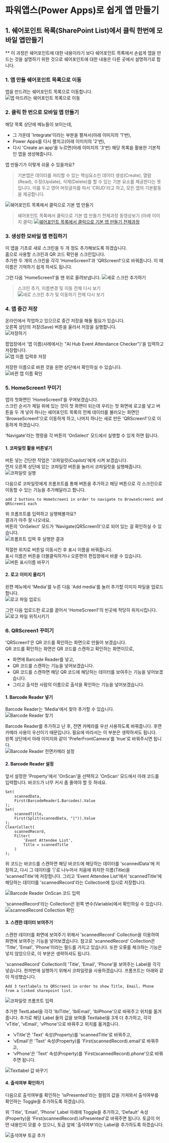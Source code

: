 # 파워앱스(Power Apps)로 쉽게 앱 만들기

## 1. 쉐어포인트 목록(SharePoint List)에서 클릭 한번에 모바일 앱만들기
** 이 과정은 쉐어포인트에 대한 내용이라기 보다 쉐어포인트 목록에서 손쉽게 앱을 만드는 것을 설명하기 위한 것으로 쉐어포인트에 대한 내용은 다른 곳에서 설명하기로 합니다.  

### 1. 앱 만들 쉐어포인트 목록으로 이동
앱을 만드려는 쉐어포인트 목록으로 이동합니다.
![앱 마드려는 쉐어포인트 목록으로 이동](Images/share-point-list-01.png)

### 2. 클릭 한 번으로 모바일 앱 만들기
해당 목록 상단에 메뉴들이 보이는데,  
- 그 가운데 'Integrate'이라는 부분을 펼쳐서(아래 이미지의 '1'번),  
- Power Apps를 다시 펼치고(아래 이미지의 '2'번),  
- 다시 'Create an app'을 누르면(아래 이미지의 '3'번) 해당 목록을 활용한 기본적인 앱을 생성해줍니다.  

앱 만들기가 이렇게 쉬울 수 있을까요?
>기본앱은 데이터를 처리할 수 있는 핵심요소인 데이터 생성(Create), 열람(Read), 수정(Update), 삭제(Delete)를 할 수 있는 기본 요소를 제공한다는 뜻입니다. 이를 두고 영어 머릿글자를 따서 'CRUD'라고 하고, 모든 앱의 기본활동을 제공합니다.  

![쉐어포인트 목록에서 클릭으로 기본 앱 만들기](Images/share-point-list-02.png)

>쉐어포인트 목록에서 클릭으로 기본 앱 만들기 전체과정 동영상보기 (아래 이미지 클릭)
>[![쉐어포인트 목록에서 클릭으로 기본 앱 만들기 전체과정](Images/one-clilck-app-building-from-sharepoint-list.png)](https://www.youtube.com/watch?v=9bp_hYfgsEQ)

### 3. 생성한 모바일 앱 편집하기
이 앱을 기초로 새로 스크린을 두 개 정도 추가해보도록 하겠습니다.  
홈으로 사용할 스크린과 QR 코드 확인용 스크린입니다.  
추가한 두 개의 스크린을 각각 'HomeScreen1'과 'QRScreen1'으로 바꿔줍니다. 이 때 이름은 기억하기 쉽게 하셔도 됩니다.  

그런 다음 'HomeScreen1'을 맨 위로 올려보냅니다.
![새로 스크린 추가하기](Images/power-apps-add-move-screen.png)
>스크린 추가, 이름변경 및 이동 전체 다시 보기
>![새로 스크린 추가 및 이동하기 전체 다시 보기](Images/power-apps-add-move-screen.gif)

### 4. 앱 중간 저장
온라인에서 작업하고 있으므로 중간 저장을 해둘 필요가 있습니다.  
오른쪽 상단의 저장(Save) 버튼을 울러서 저장을 실행합니다.  
![저장하기](Images/power-apps-app-saving-01.png)  

팝업창에서 '앱 이름(사례에서는 "AI Hub Event Attendance Checker")'을 입력하고 저장합니다.  
![앱 이름 입력후 저장](Images/power-apps-app-saving-02.png)  

저장한 이름으로 바뀐 것을 왼편 상단에서 확인하실 수 있습니다.  
![바뀐 앱 이름 확인](Images/power-apps-app-saving-03.png)

### 5. HomeScreen1 꾸미기
앱의 첫화면인 'HomeScreen1'을 꾸며보겠습니다.  
스크린 순서가 제일 위에 있는 것이 첫 화면이 되는데 우리는 첫 화면에 로고를 넣고 버튼을 두 개 넣어 하나는 쉐어포인트 목록의 전체 데이터를 불러오는 화면인 'BrowseScreen1'으로 이동하게 하고, 나머지 하나는 새로 만든 'QRScreen1'으로 이동하게 하겠습니다.  

'Navigate'라는 명령을 각 버튼의 'OnSelect' 모드에서 실행할 수 있게 하면 됩니다.  

#### 1. 코파일럿 활용 버튼넣기
버튼 넣는 간단한 작업은 '코파일럿(Copilot)'에게 시켜 보겠습니다.  
먼저 오른쪽 상단에 있는 코파일럿 버튼을 눌러서 코파일럿을 실행해줍니다.  
![코파일럿 실행](Images/power-apps-activate-Copilot-01.png)  

다음으로 코파일럿에게 프롬프트를 통해 버튼을 추가하고 해당 버튼으로 각 스크린으로 이동할 수 있는 기능을 추가해달라고 합니다.  
```power apps
add 2 buttons to HomeScreen1 in order to navigate to BrowseScreen1 and QRScreen1 each
```
위 프롬프트를 입력하고 실행해볼까요?  
결과가 아주 잘 나오네요.  
버튼의 'OnSelect' 모드가 'Navigate(QRScreen1)'으로 되어 있는 걸 확인하실 수 있습니다.  
![프롬프트 입력 후 실행한 결과](Images/power-apps-activate-Copilot-02.png)  

적절한 위치로 버튼일 이동시킨 후 표시 이름을 바꿔줍니다.  
표시 이름은 버튼을 더블클릭하거나 오른편의 편집창에서 바꿀 수 있습니다.  
![버튼 표시이름 바꾸기](Images/power-apps-homescreen1-button-edit.png)  

#### 2. 로고 이미지 올리기
왼편 메뉴에서 'Media'를 누른 다음 'Add media'를 눌러 추가할 이미지 파일을 업로드 합니다.  
![로고 파일 업로드](Images/power-apps-upload-logo.png)

그런 다음 업로드한 로고를 끌어서 'HomeScreen1'의 빈곳에 적당히 위치시킵니다.  
![로고 파일 위칙시키기](Images/power-apps-locate-logo.gif)  

### 6. QRScreen1 꾸미기
'QRScreen1'은 QR 코드를 확인하는 화면으로 만들어 보겠습니다.  
QR 코드를 확인하는 화면은 QR 코드를 스캔하고 확인하는 화면이므로,
- 화면에 Barcode Reader를 넣고,
- QR 코드를 스캔하는 기능을 넣어보겠습니다.
- QR 코드를 스캔하면 해당 QR 코드에 해당하는 데이터를 보여주는 기능을 넣어보겠습니다.
- 그리고 출석한 사람의 이름으로 출석을 확인하는 기능을 넣어보겠습니다.

#### 1. Barcode Reader 넣기
Barcode Reader는 'Media'에서 찾아 추가할 수 있습니다.  
![Barcode Reader 찾기](Images/power-apps-add-barcode-reader.gif)  

Barcode Reader를 추가하고 난 후, 전면 카메라를 우선 사용하도록 바꿔줍니다. 후면 카메라 사용이 우선이기 때문입니다. 필요에 따라서는 이 부분은 생략하셔도 됩니다.  
왼쪽 상단에서 아래 이미지와 같이 'PreferFrontCamera'를 'true'로 바꿔주시면 됩니다.  
![Barcode Reader 전면카메라 설정](Images/power-apps-prefer-front-camera.gif)  

#### 2. Barcode Reader 설정
앞서 설정한 'Property'에서 'OnScan'을 선택하고 'OnScan' 모드에서 아래 코드를 입력합니다. 바코드가 너무 커서 좀 줄여야 할 듯 하네요.  

```power apps
Set(
    scannedData,
    First(BarcodeReader1.Barcodes).Value
);
Set(
    scannedTitle,
    First(Split(scannedData, "|")).Value
);
ClearCollect(
    scannedRecord,
    Filter(
        'Event Attendee List',
        Title = scannedTitle
    )
);
```
위 코드는 바코드를 스캔하면 해당 바코드에 해당하는 데이터를 'scannedData'에 저장하고, 다시 그 데이터를 '|'로 나누어서 처음에 위치한 이름(Title)을 'scannedTitle'에 저장합니다. 그리고 'Event Attendee List'에서 'scannedTitle'에 해당하는 데이터를 'scannedRecord'라는 Collection에 임시로 저장합니다.

![Barcode Reader OnScan 코드 입력](Images/power-apps-barcode-reader-onscan.gif)  

'scannedRecord'라는 Collection은 왼쪽 변수(Variable)에서 확인하실 수 있습니다.  
![scannedRecord Collection 확인](Images/power-apps-check-collection.png)  

#### 3. 스캔한 데이터 보여주기
스캔한 데이터를 화면에 보여주기 위해서 'scannedRecord' Collection을 이용하여 화면에 보여주는 기능을 넣어보겠습니다. 참고로 'scannedRecord' Collection은 'Title', 'Email', 'Phone'이라는 필드를 가지고 있습니다. 또한 오류를 체크하는 기능은 넣지 않았으므로, 이 부분은 생략하셔도 됩니다.  

'scannedRecord' Collection의 'Title', 'Email', 'Phone'을 보여주는 Label을 각각 넣습니다.  한꺼번에 실행하기 위해서 코파일럿을 사용하겠습니다. 프롬프트는 아래와 같이 작성했습니다.  

```prompt
Add 3 textlabels to QRScreen1 in order to show Title, Email, Phone from a linked sharepoint list.
```
![코파일럿 프롬프트 입력](Images/power-apps-add-textlabels-using-copilot.png)  

추가한 TextLabel을 각각 'lblTitle', 'lblEmail', 'lblPhone'으로 바꿔주고 위치를 옮겨줍니다.  추가로 해당 Label 들의 값을 보여줄 Textlabel을 3개 더 추가하고, 각각 'vTitle', 'vEmail', 'vPhone'으로 바꿔주고 위치를 옮겨줍니다.  

- 'vTitle'은 'Text' 속성(Property)를 'scannedTitle'로 바꿔주고,
- 'vEmail'은 'Text' 속성(Property)를 'First(scannedRecord).email'로 바꿔주고,
- 'vPhone'은 'Text' 속성(Property)를 'First(scannedRecord).phone'으로 바꿔주면 됩니다.  

![Textlabel 값 바꾸기](Images/power-apps-setting-labels.png)  

#### 4. 출석여부 확인하기
다음으로 출석여부를 확인하는 'isPresented'라는 컬럼의 값을 가져와서 출석여부를 확인하는 Toggle을 추가하도록 하겠습니다.  

위 'Title', 'Email', 'Phone' Label 아래에 Toggle을 추가하고, 'Default' 속성(Property)을 'First(scannedRecord).isPresented'로 바꿔주면 됩니다. 토글이 어떤 내용인지 모를 수 있으니, 토급 앞에 '출석여부'라는 Label을 추가하도록 하겠습니다.  

![출석여부 토글 추가](Images/power-apps-add-toggle-for-attendance-check.png)  

